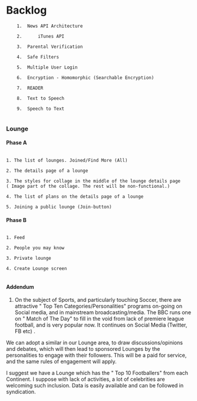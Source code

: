 # Backlog

```
	1.	News API Architecture
	
	2.      iTunes API
  
	3.	Parental Verification
  
	4.	Safe Filters
  
	5.	Multiple User Login
  
	6.	Encryption - Homomorphic (Searchable Encryption)
  
	7.	READER
  
	8.	Text to Speech
  
	9.	Speech to Text
	
  ```

### Lounge


#### Phase A

```

1. The list of lounges. Joined/Find More (All)

2. The details page of a lounge

3. The styles for collage in the middle of the lounge details page 
( Image part of the collage. The rest will be non-functional.) 

4. The list of plans on the details page of a lounge

5. Joining a public lounge (Join-button) 

```

#### Phase B 

```

1. Feed

2. People you may know

3. Private lounge

4. Create Lounge screen


```

#### Addendum

1. On the subject of Sports, and particularly touching Soccer, there are attractive " Top Ten Categories/Personalities" programs on-going on Social media, and in mainstream broadcasting/media. The BBC runs one on " Match of The Day" to fill in the void from lack of premiere league football, and is very popular now. It continues on Social Media (Twitter, FB etc) .

We can adopt a similar in our Lounge area, to draw discussions/opinions and debates, which will then lead to sponsored Lounges by the personalities to engage with their followers. This will be a paid for service, and the same rules of engagement will apply.

I suggest we have a Lounge which has  the " Top 10 Footballers" from each Continent. I suppose with lack of activities, a lot of celebrities are welcoming such inclusion. Data is easily available and can be followed in syndication.
